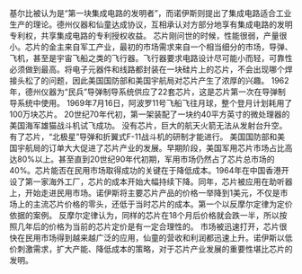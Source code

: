 基尔比被认为是“第一块集成电路的发明者”，而诺伊斯则提出了集成电路适合工业生产的理论。德州仪器和仙童达成协议，互相承认对方部分地享有集成电路的发明专利权，共享集成电路的专利授权收益。
芯片刚问世的时候，性能很弱，产量很小。芯片的金主来自军工产业，最初的市场需求来自一个相当细分的市场，导弹、飞机，甚至是宇宙飞船之类的飞行器。飞行器要求电路设计尽可能小而轻，可靠性必须做到最高。将电子元器件和线路都封装在一块硅片上的芯片，不会出现哪个焊接头松了的问题，因此美国国防部和美国宇航局对芯片产生了浓厚的兴趣。
1962年，德州仪器为“民兵”导弹制导系统供应了22套芯片，这是芯片第一次在导弹制导系统中使用。
1969年7月16日，阿波罗11号飞船飞往月球，整个登月计划耗用了100万块芯片。
20世纪70年代初，第一架装配了一块约40平方英寸的微处理器的美国海军雄猫战斗机试飞成功。
没有芯片，巨大的航天火箭无法从发射台升空。有了芯片，“北极星”导弹和折翼式F-11战斗机的研制才能进行。
美国国防部和美国宇航局的订单大大促进了芯片产业的发展。早期阶段，美国军用芯片市场占比高达80%以上。甚至直到20世纪90年代初期，军用市场仍然占了芯片总市场的40%。芯片能否在民用市场取得成功的关键在于降低成本。1964年在中国香港开设了第一家海外工厂，芯片的成本开始大幅持续下降。同年，芯片被应用在助听器上，开始走进民用市场。诺伊斯将主要芯片产品的价格一举降到1美元，不仅是市场上的主流芯片价格的零头，还低于当时芯片的成本。第一个以反摩尔定律为定价依据的案例。
反摩尔定律认为，同样的芯片在18个月后价格就会跌一半，所以按照几年后的价格为当前的芯片定价是有一定合理性的。
市场被迅速打开，芯片很快在民用市场得到越来越广泛的应用，仙童的营收和利润都迅速上升。诺伊斯以低价刺激需求，扩大产能、降低成本的策略，对于芯片产业发展的重要性堪比芯片的发明。
